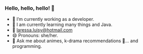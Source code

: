### Hello, hello, hello! 👋

- 🔭 I’m currently working as a developer.
- 🌱 I am currently learning many things and Java.
- 📩 laressa.luisy@hotmail.com
- 😄 Pronouns: she/her.
- 💬 Ask me about animes, k-drama recommendations 🥰... and programming.
